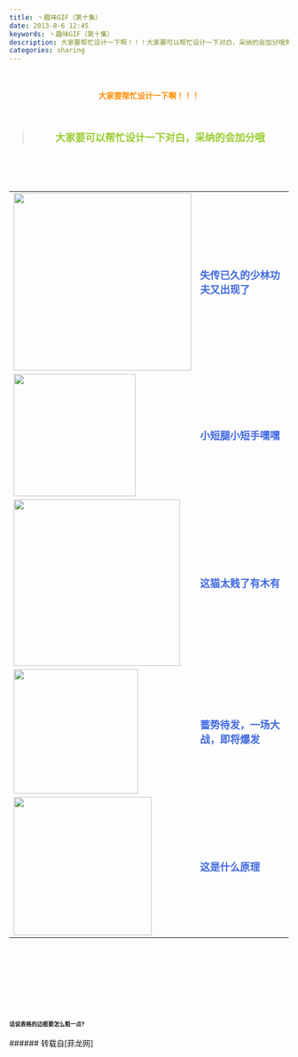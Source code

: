 ```yaml
---
title: 丶趣味GIF（第十集）
date: 2013-8-6 12:45
keywords: 丶趣味GIF（第十集）
description: 大家要帮忙设计一下啊！！！大家要可以帮忙设计一下对白，采纳的会加分哦失传已久的少林功夫又出现了小短腿小短手嘿嘿这猫太贱了有木有蓄势待发，一场大战，即将爆发这是什么原理话说表格的边框要怎么粗一点?
categories: sharing
---
```

<td class="t_f" id="postmessage_31899">

<br/>
<br/>
<div align="center"><strong><font color="#ff8c00">大家要帮忙设计一下啊！！！</font></strong></div><br/>
<strong><font size="4"><br/>
</font></strong><div align="center"><div class="quote"><blockquote><strong><font size="4"><font color="#9acd32">大家要可以帮忙设计一下对白，采纳的会加分哦</font></font></strong><img alt="" border="0" onclick="" onmouseover="" smilieid="98" src="static/image/smiley/qiubilong/14.gif"/></blockquote></div><br/>
<strong><font size="4"><br/>
</font></strong><br/>
<table cellspacing="0" class="t_table"><tr><td>

<img aid="12112" class="zoom" data-cf-modified-605aeeaa46605dbca965d70c-="" file="data/attachment/forum/201308/06/124048zriuyy2826ys6aza.gif" id="aimg_12112" inpost="1" onclick="" onmouseover="" src="http://www.flw.ph/data/attachment/forum/201308/06/124048zriuyy2826ys6aza.gif" width="320" zoomfile="data/attachment/forum/201308/06/124048zriuyy2826ys6aza.gif"/>


</td><td><font size="4"><font color="#4169e1"><strong>失传已久的少林功夫又出现了</strong></font></font><img alt="" border="0" onclick="" onmouseover="" smilieid="269" src="static/image/smiley/Xiongmao/31.gif"/></td></tr><tr><td>

<img aid="12110" class="zoom" data-cf-modified-605aeeaa46605dbca965d70c-="" file="data/attachment/forum/201308/06/124008gldnzbwcanxzgznz.gif" id="aimg_12110" inpost="1" onclick="" onmouseover="" src="http://www.flw.ph/data/attachment/forum/201308/06/124008gldnzbwcanxzgznz.gif" width="220" zoomfile="data/attachment/forum/201308/06/124008gldnzbwcanxzgznz.gif"/>


</td><td><font size="4"><font color="#4169e1"><strong>小短腿小短手嘿嘿</strong></font></font></td></tr><tr><td>

<img aid="12111" class="zoom" data-cf-modified-605aeeaa46605dbca965d70c-="" file="data/attachment/forum/201308/06/124034vz6wwl6ud69l9i36.gif" id="aimg_12111" inpost="1" onclick="" onmouseover="" src="http://www.flw.ph/data/attachment/forum/201308/06/124034vz6wwl6ud69l9i36.gif" width="300" zoomfile="data/attachment/forum/201308/06/124034vz6wwl6ud69l9i36.gif"/>


</td><td><font size="4"><font color="#4169e1"><strong>这猫太贱了有木有</strong></font></font><img alt="" border="0" onclick="" onmouseover="" smilieid="249" src="static/image/smiley/Xiongmao/24.gif"/></td></tr><tr><td>

<img aid="12107" class="zoom" data-cf-modified-605aeeaa46605dbca965d70c-="" file="data/attachment/forum/201308/06/123917bmjkoo64s6ukdjsu.gif" id="aimg_12107" inpost="1" onclick="" onmouseover="" src="http://www.flw.ph/data/attachment/forum/201308/06/123917bmjkoo64s6ukdjsu.gif" width="224" zoomfile="data/attachment/forum/201308/06/123917bmjkoo64s6ukdjsu.gif"/>


</td><td><font size="4"><font color="#4169e1"><strong>蓄势待发，一场大战，即将爆发</strong></font></font></td></tr><tr><td>

<img aid="12113" class="zoom" data-cf-modified-605aeeaa46605dbca965d70c-="" file="data/attachment/forum/201308/06/124114lzjpj1pjcwvyy5p8.gif" id="aimg_12113" inpost="1" onclick="" onmouseover="" src="http://www.flw.ph/data/attachment/forum/201308/06/124114lzjpj1pjcwvyy5p8.gif" width="249" zoomfile="data/attachment/forum/201308/06/124114lzjpj1pjcwvyy5p8.gif"/>


</td><td><font size="4"><font color="#4169e1"><strong>这是什么原理</strong></font></font><img alt="" border="0" onclick="" onmouseover="" smilieid="95" src="static/image/smiley/qiubilong/19.gif"/></td></tr></table></div><strong><font size="4"><strong><font size="4"><br/>
</font></strong></font><br/>
<br/>
<div align="center"><font size="4"><img alt="" border="0" onclick="" onmouseover="" smilieid="249" src="static/image/smiley/Xiongmao/24.gif"/></font></div><font size="4"><strong><font size="4"><br/>
</font></strong></font><br/>
<font size="4"><strong><font size="4"><br/>
</font></strong></font><br/>
<font size="1">话说表格的边框要怎么粗一点?</font><br/>
</strong><br/>
</td>
###### 转载自[菲龙网]